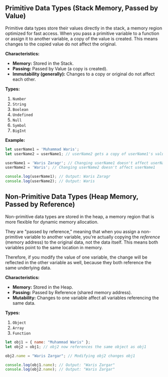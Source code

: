 ## Primitive Data Types (Stack Memory, Passed by Value)

Primitive data types store their values directly in the stack, a memory region optimized for fast access.
When you pass a primitive variable to a function or assign it to another variable, a copy of the value is created.
This means changes to the copied value do not affect the original.

**Characteristics:**

* **Memory:** Stored in the Stack.
* **Passing:** Passed by Value (a copy is created).
* **Immutability (generally):** Changes to a copy or original do not affect each other.

**Types:**

1.  `Number`
2.  `String`
3.  `Boolean`
4.  `Undefined`
5.  `Null`
6.  `Symbol`
7.  `BigInt`

**Example:**

```javascript
let userName1 = 'Muhammad Waris';
let userName2 = userName1; // userName2 gets a copy of userName1's value

userName1 = 'Waris Zaragr'; // Changing userName1 doesn't affect userName2
userName2 = 'Waris'; // Changing userName2 doesn't affect userName1

console.log(userName1); // Output: Waris Zaragr
console.log(userName2); // Output: Waris
```

## Non-Primitive Data Types (Heap Memory, Passed by Reference)

Non-primitive data types are stored in the heap, a memory region that is more flexible for dynamic memory allocation.

They are "passed by reference," meaning that when you assign a non-primitive variable to another variable, you're actually copying the *reference* (memory address) to the original data, not the data itself. This means both variables point to the same location in memory.

Therefore, if you modify the value of one variable, the change will be reflected in the other variable as well, because they both reference the same underlying data.

**Characteristics:**

* **Memory:** Stored in the Heap.
* **Passing:** Passed by Reference (shared memory address).
* **Mutability:** Changes to one variable affect all variables referencing the same data.

**Types:**

1.  `Object`
2.  `Array`
3.  `Function`


```javascript
let obj1 = { name: "Muhammad Waris" };
let obj2 = obj1; // obj2 now references the same object as obj1

obj2.name = "Waris Zargar"; // Modifying obj2 changes obj1

console.log(obj1.name); // Output: "Waris Zargar"
console.log(obj2.name); // Output: "Waris Zargar"